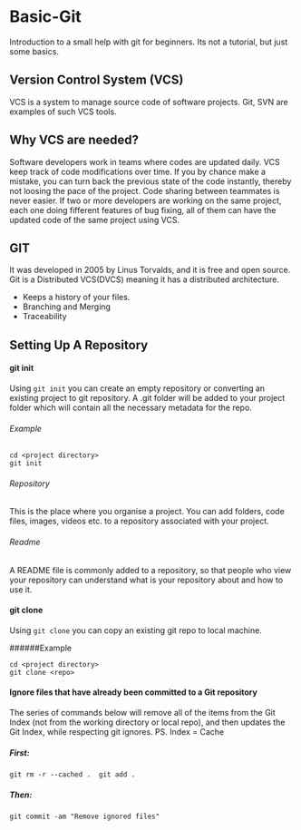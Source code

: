 # Basic-Git

Introduction to a small help with git for beginners. Its not a tutorial, but just some basics.

## Version Control System (VCS)

VCS is a system to manage source code of software projects. Git, SVN are examples of such VCS tools.

## Why VCS are needed?

Software developers work in teams where codes are updated daily. VCS keep track of code modifications over time. If you by chance make a mistake, you can turn back the previous state of the code instantly, thereby not loosing the pace of the project. Code sharing between teammates is never easier. If two or more developers are working on the same project, each one doing fifferent features of bug fixing, all of them can have the updated code of the same project using VCS.

## GIT

It was developed in 2005 by Linus Torvalds, and it is free and open source. Git is a Distributed VCS(DVCS) meaning it has a distributed architecture. 
- Keeps a history of your files.
- Branching and Merging
- Traceability

## Setting Up A Repository

#### git init
Using `git init` you can create an empty repository or converting an existing project to git repository. A .git folder will be added to your project folder which will contain all the necessary metadata for the repo.

###### Example
```
cd <project directory>
git init
```

###### Repository 
This is the place where you organise a project. You can add folders, code files, images, videos etc. to a repository associated with your project. 
###### Readme
A README file is commonly added to a repository, so that people who view your repository can understand what is your repository about and how to use it.

#### git clone
Using `git clone` you can copy an existing git repo to local machine. 

######Example
```
cd <project directory>
git clone <repo>
```

#### Ignore files that have already been committed to a Git repository
The series of commands below will remove all of the items from the Git Index (not from the working directory or local repo), and then updates the Git Index, while respecting git ignores. PS. Index = Cache

##### First:
`git rm -r --cached . 
git add .`

##### Then:
`git commit -am "Remove ignored files"`

